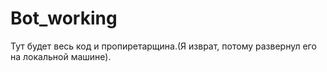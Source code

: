 # Bot_working
Тут будет весь код и пропиретарщина.(Я изврат, потому развернул его на локальной машине).

